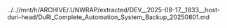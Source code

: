 ../..//mnt/h/ARCHIVE/.UNWRAP/extracted/DEV__2025-08-17__1833__host-duri-head/DuRi_Complete_Automation_System_Backup_20250801.md